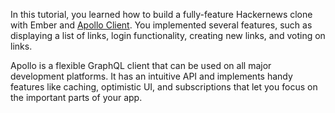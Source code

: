 In this tutorial, you learned how to build a fully-feature Hackernews clone with Ember and [Apollo Client](http://dev.apollodata.com). You implemented several features, such as displaying a list of links, login functionality, creating new links, and voting on links.

Apollo is a flexible GraphQL client that can be used on all major development platforms. It has an intuitive API and implements handy features like caching, optimistic UI, and subscriptions that let you focus on the important parts of your app.
